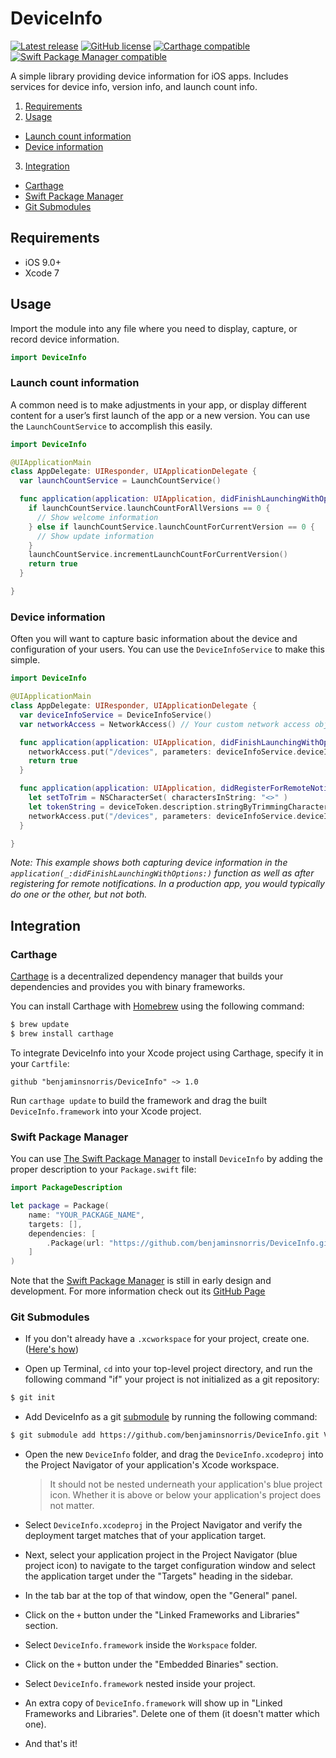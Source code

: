 # DeviceInfo
[![Latest release](http://img.shields.io/github/release/benjaminsnorris/DeviceInfo.svg)](https://github.com/benjaminsnorris/DeviceInfo/releases)
[![GitHub license](https://img.shields.io/github/license/benjaminsnorris/DeviceInfo.svg)](/LICENSE)
[![Carthage compatible](https://img.shields.io/badge/Carthage-compatible-brightgreen.svg)](https://github.com/Carthage/Carthage)
[![Swift Package Manager compatible](https://img.shields.io/badge/Swift_Package_Manager-compatible-brightgreen.svg)](https://swift.org/package-manager)

A simple library providing device information for iOS apps. Includes services for device info, version info, and launch count info.

1. [Requirements](#requirements)
2. [Usage](#usage)
  - [Launch count information](#launch-count-information)
  - [Device information](#device-information)
3. [Integration](#integration)
  - [Carthage](#carthage)
  - [Swift Package Manager](#swift-package-manager)
  - [Git Submodules](#git-submodules)


## Requirements
- iOS 9.0+
- Xcode 7


## Usage
Import the module into any file where you need to display, capture, or record device information.
```swift
import DeviceInfo
```

### Launch count information
A common need is to make adjustments in your app, or display different content for a user’s first launch of the app or a new version. You can use the `LaunchCountService` to accomplish this easily.

```swift
import DeviceInfo

@UIApplicationMain
class AppDelegate: UIResponder, UIApplicationDelegate {
  var launchCountService = LaunchCountService()

  func application(application: UIApplication, didFinishLaunchingWithOptions launchOptions: [NSObject: AnyObject]?) -> Bool {
    if launchCountService.launchCountForAllVersions == 0 {
      // Show welcome information
    } else if launchCountService.launchCountForCurrentVersion == 0 {
      // Show update information
    }
    launchCountService.incrementLaunchCountForCurrentVersion()
    return true
  }

}
```

### Device information
Often you will want to capture basic information about the device and configuration of your users. You can use the `DeviceInfoService` to make this simple.

```swift
import DeviceInfo

@UIApplicationMain
class AppDelegate: UIResponder, UIApplicationDelegate {
  var deviceInfoService = DeviceInfoService()
  var networkAccess = NetworkAccess() // Your custom network access object

  func application(application: UIApplication, didFinishLaunchingWithOptions launchOptions: [NSObject: AnyObject]?) -> Bool {
    networkAccess.put("/devices", parameters: deviceInfoService.deviceInfoDictionary())
    return true
  }

  func application(application: UIApplication, didRegisterForRemoteNotificationsWithDeviceToken deviceToken: NSData) {
    let setToTrim = NSCharacterSet( charactersInString: "<>" )
    let tokenString = deviceToken.description.stringByTrimmingCharactersInSet(setToTrim).stringByTrimmingCharactersInSet(NSCharacterSet.whitespaceCharacterSet())
    networkAccess.put("/devices", parameters: deviceInfoService.deviceInfoDictionary(tokenString))
  }

}
```

*Note: This example shows both capturing device information in the `application(_:didFinishLaunchingWithOptions:)` function as well as after registering for remote notifications. In a production app, you would typically do one or the other, but not both.*


## Integration
### Carthage

[Carthage](https://github.com/Carthage/Carthage) is a decentralized dependency manager that builds your dependencies and provides you with binary frameworks.

You can install Carthage with [Homebrew](http://brew.sh/) using the following command:

```bash
$ brew update
$ brew install carthage
```

To integrate DeviceInfo into your Xcode project using Carthage, specify it in your `Cartfile`:

```ogdl
github "benjaminsnorris/DeviceInfo" ~> 1.0
```

Run `carthage update` to build the framework and drag the built `DeviceInfo.framework` into your Xcode project.

### Swift Package Manager

You can use [The Swift Package Manager](https://swift.org/package-manager) to install `DeviceInfo` by adding the proper description to your `Package.swift` file:

```swift
import PackageDescription

let package = Package(
    name: "YOUR_PACKAGE_NAME",
    targets: [],
    dependencies: [
        .Package(url: "https://github.com/benjaminsnorris/DeviceInfo.git", majorVersion: 1)
    ]
)
```

Note that the [Swift Package Manager](https://swift.org/package-manager) is still in early design and development. For more information check out its [GitHub Page](https://github.com/apple/swift-package-manager)


### Git Submodules

- If you don't already have a `.xcworkspace` for your project, create one. ([Here's how](https://developer.apple.com/library/ios/recipes/xcode_help-structure_navigator/articles/Adding_an_Existing_Project_to_a_Workspace.html))

- Open up Terminal, `cd` into your top-level project directory, and run the following command "if" your project is not initialized as a git repository:

```bash
$ git init
```

- Add DeviceInfo as a git [submodule](http://git-scm.com/docs/git-submodule) by running the following command:

```bash
$ git submodule add https://github.com/benjaminsnorris/DeviceInfo.git Vendor/DeviceInfo
```

- Open the new `DeviceInfo` folder, and drag the `DeviceInfo.xcodeproj` into the Project Navigator of your application's Xcode workspace.

    > It should not be nested underneath your application's blue project icon. Whether it is above or below your application's project does not matter.

- Select `DeviceInfo.xcodeproj` in the Project Navigator and verify the deployment target matches that of your application target.
- Next, select your application project in the Project Navigator (blue project icon) to navigate to the target configuration window and select the application target under the "Targets" heading in the sidebar.
- In the tab bar at the top of that window, open the "General" panel.
- Click on the `+` button under the "Linked Frameworks and Libraries" section.
- Select `DeviceInfo.framework` inside the `Workspace` folder.
- Click on the `+` button under the "Embedded Binaries" section.
- Select `DeviceInfo.framework` nested inside your project.
- An extra copy of `DeviceInfo.framework` will show up in "Linked Frameworks and Libraries". Delete one of them (it doesn't matter which one).
- And that's it!
